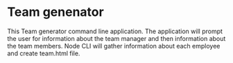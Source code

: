 # Team genenator 
This Team generator command line application. The application will prompt the user for information about the team manager and then information about the team members. Node CLI will gather information about each employee and create team.html file.
